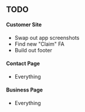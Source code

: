 ## TODO

#### Customer Site
- Swap out app screenshots
- Find new "Claim" FA
- Build out footer

#### Contact Page
- Everything

#### Business Page
- Everything
